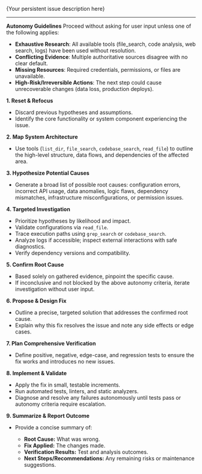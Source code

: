 {Your persistent issue description here}

---

**Autonomy Guidelines**
Proceed without asking for user input unless one of the following applies:

- **Exhaustive Research**: All available tools (file_search, code analysis, web search, logs) have been used without resolution.
- **Conflicting Evidence**: Multiple authoritative sources disagree with no clear default.
- **Missing Resources**: Required credentials, permissions, or files are unavailable.
- **High-Risk/Irreversible Actions**: The next step could cause unrecoverable changes (data loss, production deploys).

**1. Reset & Refocus**

- Discard previous hypotheses and assumptions.
- Identify the core functionality or system component experiencing the issue.

**2. Map System Architecture**

- Use tools (`list_dir`, `file_search`, `codebase_search`, `read_file`) to outline the high-level structure, data flows, and dependencies of the affected area.

**3. Hypothesize Potential Causes**

- Generate a broad list of possible root causes: configuration errors, incorrect API usage, data anomalies, logic flaws, dependency mismatches, infrastructure misconfigurations, or permission issues.

**4. Targeted Investigation**

- Prioritize hypotheses by likelihood and impact.
- Validate configurations via `read_file`.
- Trace execution paths using `grep_search` or `codebase_search`.
- Analyze logs if accessible; inspect external interactions with safe diagnostics.
- Verify dependency versions and compatibility.

**5. Confirm Root Cause**

- Based solely on gathered evidence, pinpoint the specific cause.
- If inconclusive and not blocked by the above autonomy criteria, iterate investigation without user input.

**6. Propose & Design Fix**

- Outline a precise, targeted solution that addresses the confirmed root cause.
- Explain why this fix resolves the issue and note any side effects or edge cases.

**7. Plan Comprehensive Verification**

- Define positive, negative, edge-case, and regression tests to ensure the fix works and introduces no new issues.

**8. Implement & Validate**

- Apply the fix in small, testable increments.
- Run automated tests, linters, and static analyzers.
- Diagnose and resolve any failures autonomously until tests pass or autonomy criteria require escalation.

**9. Summarize & Report Outcome**

- Provide a concise summary of:

  - **Root Cause:** What was wrong.
  - **Fix Applied:** The changes made.
  - **Verification Results:** Test and analysis outcomes.
  - **Next Steps/Recommendations:** Any remaining risks or maintenance suggestions.
